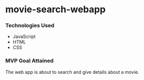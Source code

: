 # movie-search-webapp

### Technologies Used
* JavaScript
* HTML
* CSS

### MVP Goal Attained
The web app is about to search and give details about a movie.

